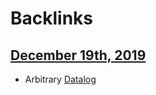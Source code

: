 
# Backlinks
## [December 19th, 2019](<December 19th, 2019.md>)
- Arbitrary [Datalog](<Datalog.md>)

